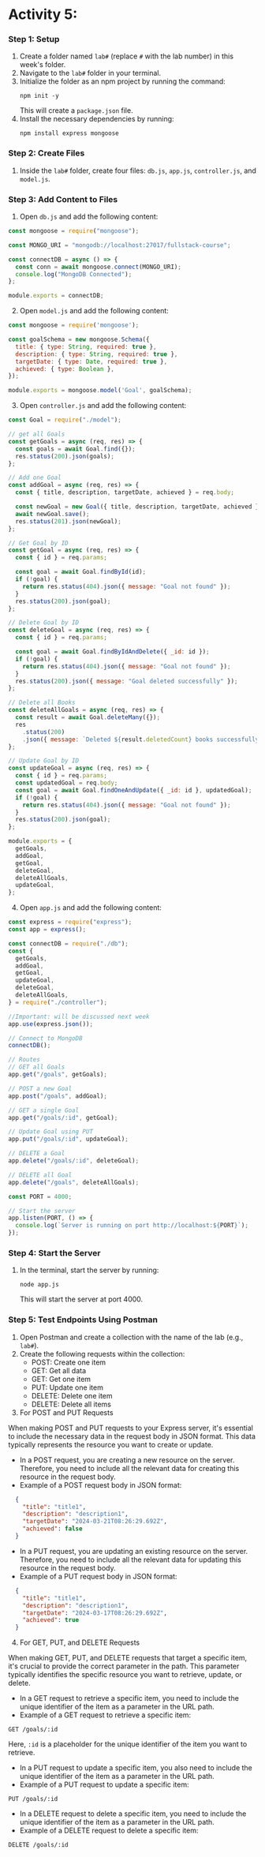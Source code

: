 # Activity 5:

### Step 1: Setup

1. Create a folder named `lab#` (replace `#` with the lab number) in this week's folder.
2. Navigate to the `lab#` folder in your terminal.
3. Initialize the folder as an npm project by running the command:
   ```
   npm init -y
   ```
   This will create a `package.json` file.
4. Install the necessary dependencies by running:
   ```
   npm install express mongoose
   ```

### Step 2: Create Files

1. Inside the `lab#` folder, create four files: `db.js`, `app.js`, `controller.js`, and `model.js`.

### Step 3: Add Content to Files

1. Open `db.js` and add the following content:

```javascript
const mongoose = require("mongoose");

const MONGO_URI = "mongodb://localhost:27017/fullstack-course";

const connectDB = async () => {
  const conn = await mongoose.connect(MONGO_URI);
  console.log("MongoDB Connected");
};

module.exports = connectDB;
```

2. Open `model.js` and add the following content:

```javascript
const mongoose = require('mongoose');

const goalSchema = new mongoose.Schema({
  title: { type: String, required: true },
  description: { type: String, required: true },
  targetDate: { type: Date, required: true },
  achieved: { type: Boolean },
});

module.exports = mongoose.model('Goal', goalSchema);
```

3. Open `controller.js` and add the following content:

```javascript
const Goal = require("./model");

// get all Goals
const getGoals = async (req, res) => {
  const goals = await Goal.find({});
  res.status(200).json(goals);
};

// Add one Goal
const addGoal = async (req, res) => {
  const { title, description, targetDate, achieved } = req.body;

  const newGoal = new Goal({ title, description, targetDate, achieved });
  await newGoal.save();
  res.status(201).json(newGoal);
};

// Get Goal by ID
const getGoal = async (req, res) => {
  const { id } = req.params;

  const goal = await Goal.findById(id);
  if (!goal) {
    return res.status(404).json({ message: "Goal not found" });
  }
  res.status(200).json(goal);
};

// Delete Goal by ID
const deleteGoal = async (req, res) => {
  const { id } = req.params;

  const goal = await Goal.findByIdAndDelete({ _id: id });
  if (!goal) {
    return res.status(404).json({ message: "Goal not found" });
  }
  res.status(200).json({ message: "Goal deleted successfully" });
};

// Delete all Books
const deleteAllGoals = async (req, res) => {
  const result = await Goal.deleteMany({});
  res
    .status(200)
    .json({ message: `Deleted ${result.deletedCount} books successfully` });
};

// Update Goal by ID
const updateGoal = async (req, res) => {
  const { id } = req.params;
  const updatedGoal = req.body;
  const goal = await Goal.findOneAndUpdate({ _id: id }, updatedGoal);
  if (!goal) {
    return res.status(404).json({ message: "Goal not found" });
  }
  res.status(200).json(goal);
};

module.exports = {
  getGoals,
  addGoal,
  getGoal,
  deleteGoal,
  deleteAllGoals,
  updateGoal,
};
```

4. Open `app.js` and add the following content:

```javascript
const express = require("express");
const app = express();

const connectDB = require("./db");
const {
  getGoals,
  addGoal,
  getGoal,
  updateGoal,
  deleteGoal,
  deleteAllGoals,
} = require("./controller");

//Important: will be discussed next week
app.use(express.json());

// Connect to MongoDB
connectDB();

// Routes
// GET all Goals
app.get("/goals", getGoals);

// POST a new Goal
app.post("/goals", addGoal);

// GET a single Goal
app.get("/goals/:id", getGoal);

// Update Goal using PUT
app.put("/goals/:id", updateGoal);

// DELETE a Goal
app.delete("/goals/:id", deleteGoal);

// DELETE all Goal
app.delete("/goals", deleteAllGoals);

const PORT = 4000;

// Start the server
app.listen(PORT, () => {
  console.log(`Server is running on port http://localhost:${PORT}`);
});
```

### Step 4: Start the Server

1. In the terminal, start the server by running:
   ```
   node app.js
   ```
   This will start the server at port 4000.

### Step 5: Test Endpoints Using Postman

1. Open Postman and create a collection with the name of the lab (e.g., `lab#`).
2. Create the following requests within the collection:
   - POST: Create one item
   - GET: Get all data
   - GET: Get one item
   - PUT: Update one item
   - DELETE: Delete one item
   - DELETE: Delete all items
3. For POST and PUT Requests

When making POST and PUT requests to your Express server, it's essential to include the necessary data in the request body in JSON format. This data typically represents the resource you want to create or update.
   - In a POST request, you are creating a new resource on the server. Therefore, you need to include all the relevant data for creating this resource in the request body.
   - Example of a POST request body in JSON format:
```json
  {
    "title": "title1",
    "description": "description1",
    "targetDate": "2024-03-21T08:26:29.692Z",
    "achieved": false
  }
```

   - In a PUT request, you are updating an existing resource on the server. Therefore, you need to include all the relevant data for updating this resource in the request body.
   - Example of a PUT request body in JSON format: 
```json
  {
    "title": "title1",
    "description": "description1",
    "targetDate": "2024-03-17T08:26:29.692Z",
    "achieved": true
  }
```

4. For GET, PUT, and DELETE Requests

When making GET, PUT, and DELETE requests that target a specific item, it's crucial to provide the correct parameter in the path. This parameter typically identifies the specific resource you want to retrieve, update, or delete.

   - In a GET request to retrieve a specific item, you need to include the unique identifier of the item as a parameter in the URL path.
   - Example of a GET request to retrieve a specific item:
```
GET /goals/:id
```

Here, `:id` is a placeholder for the unique identifier of the item you want to retrieve.


   - In a PUT request to update a specific item, you also need to include the unique identifier of the item as a parameter in the URL path.
   - Example of a PUT request to update a specific item:
```
PUT /goals/:id
```

   - In a DELETE request to delete a specific item, you need to include the unique identifier of the item as a parameter in the URL path.
   - Example of a DELETE request to delete a specific item: 
```
DELETE /goals/:id
```

